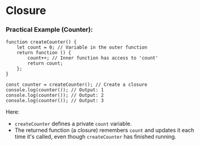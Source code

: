 # Closure

### Practical Example (Counter):

```
function createCounter() {
    let count = 0; // Variable in the outer function
    return function () {
        count++; // Inner function has access to 'count'
        return count;
    };
}

const counter = createCounter(); // Create a closure
console.log(counter()); // Output: 1
console.log(counter()); // Output: 2
console.log(counter()); // Output: 3
```

Here:

- `createCounter` defines a private `count` variable.
- The returned function (a closure) remembers `count` and updates it each time it's called, even though `createCounter` has finished running.